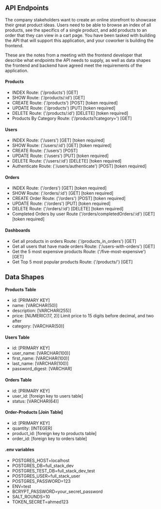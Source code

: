 ## API Endpoints 
The company stakeholders want to create an online storefront to showcase their great product ideas. Users need to be able to browse an index of all products, see the specifics of a single product, and add products to an order that they can view in a cart page. You have been tasked with building the API that will support this application, and your coworker is building the frontend.

These are the notes from a meeting with the frontend developer that describe what endpoints the API needs to supply, as well as data shapes the frontend and backend have agreed meet the requirements of the application. 

#### Products
- INDEX Route: ('/products') [GET] 
- SHOW Route: ('/products/:id') [GET]
- CREATE Route: ('/products') [POST] [token required]
- UPDATE Route: ('/products') [PUT] [token required]
- DELETE Route: ('/products/:id') [DELETE] [token required]
- Products By Category Route: ('/products?category=') [GET]


#### Users
- INDEX Route: ('/users') [GET] [token required]
- SHOW Route: ('/users/:id') [GET] [token required]
- CREATE Route: ('/users') [POST]
- UPDATE Route: ('/users') [PUT] [token required]
- DELETE Route: ('/users/:id') [DELETE] [token required]
- Authenticate Route: ('/users/authenticate') [POST] [token required]

#### Orders
- INDEX Route: ('/orders') [GET] [token required]
- SHOW Route: ('/orders/:id') [GET] [token required]
- CREATE Order Route: ('/orders') [POST] [token required]
- UPDATE Route: ('/orders') [PUT] [token required]
- DELETE Route: ('/orders/:id') [DELETE] [token required]
- Completed Orders by user Route ('/orders/completedOrders/:id') [GET] [token required]


#### Dashboards
- Get all products in orders Route: ('/products_in_orders') [GET]
- Get all users that have made orders Route: ('/users-with-orders') [GET]
- Get the 5 most expensive products Route: ('/five-most-expensive') [GET]
- Get Top 5 most popular products Route: ('/products/') [GET]



## Data Shapes

#### Products Table
- id: [PRIMARY KEY]
- name: [VARCHAR(50)]
- description: [VARCHAR(255)]
- price: [NUMERIC(17, 2)] Limit price to 15 digits before decimal, and two after
- category: [VARCHAR(50)]

#### Users Table
- id: [PRIMARY KEY]
- user_name: [VARCHAR(100)] 
- first_name: [VARCHAR(100)]
- last_name: [VARCHAR(100)]
- password_digest: [VARCHAR]

#### Orders Table
- id: [PRIMARY KEY]
- user_id: [foreign key to users table]
- status: [VARCHAR(64)]

#### Order-Products [Join Table]
- id: [PRIMARY KEY]
- quantity: [INTEGER]
- product_id: [foreign key to products table]
- order_id: [foreign key to orders table]

#### .env variables
- POSTGRES_HOST=localhost
- POSTGRES_DB=full_stack_dev
- POSTGRES_TEST_DB=full_stack_dev_test
- POSTGRES_USER=full_stack_user
- POSTGRES_PASSWORD=123
- ENV=test
- BCRYPT_PASSWORD=your_secret_password
- SALT_ROUNDS=10
- TOKEN_SECRET=ahmed123